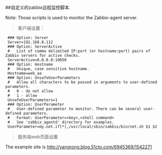 ##自定义的zabbix远程监控脚本.

Note: Those scripts is used to monitor the Zabbix-agent server.

> 客户端设置：

	 ### Option: Server	
	 Server=192.168.8.112
	 ### Option: ServerActive
     #   List of comma delimited IP:port (or hostname:port) pairs of Zabbix servers for active checks.
	 ServerActive=0.0.0.0:10050
	 ### Option: Hostname
     #   Unique, case sensitive hostname.
	 Hostname=web_aa
	 ### Option: UnsafeUserParameters
	 #   Allow all characters to be passed in arguments to user-defined parameters.
	 #   0 - do not allow
	 #   1 - allow
	 UnsafeUserParameters=1
 	 ### Option: UserParameter
	 #   User-defined parameter to monitor. There can be several user-defined parameters.
	 #   Format: UserParameter=<key>,<shell command>
	 #   See 'zabbix_agentd' directory for examples.
     UserParameter=my.net.if[*],/usr/local/sbin/zabbix/bin/net.sh $1 $2

>	 服务端web页面设置

The example site is http://yangrong.blog.51cto.com/6945369/1542271

